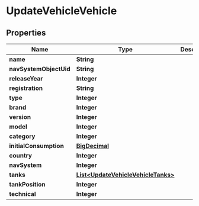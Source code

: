 # UpdateVehicleVehicle

## Properties
Name | Type | Description | Notes
------------ | ------------- | ------------- | -------------
**name** | **String** |  |  [optional]
**navSystemObjectUid** | **String** |  |  [optional]
**releaseYear** | **Integer** |  |  [optional]
**registration** | **String** |  |  [optional]
**type** | **Integer** |  |  [optional]
**brand** | **Integer** |  |  [optional]
**version** | **Integer** |  |  [optional]
**model** | **Integer** |  |  [optional]
**category** | **Integer** |  |  [optional]
**initialConsumption** | [**BigDecimal**](BigDecimal.md) |  |  [optional]
**country** | **Integer** |  |  [optional]
**navSystem** | **Integer** |  |  [optional]
**tanks** | [**List&lt;UpdateVehicleVehicleTanks&gt;**](UpdateVehicleVehicleTanks.md) |  |  [optional]
**tankPosition** | **Integer** |  |  [optional]
**technical** | **Integer** |  |  [optional]
